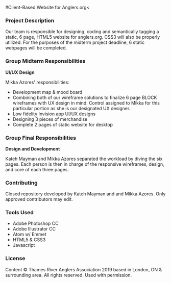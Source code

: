 #Client-Based Website for Anglers.org<
<h3>Project Description</h3>
<p>Our team is responsible for designing, coding and semantically tagging a static, 6 page, HTML5 website for anglers.org. CSS3 will also be properly utilized. For the purposes of the midterm project deadline, 6 static webpages will be completed.</p>

<h3>Group Midterm Responsibilities</h3>
<b>UI/UX Design</b>
<p>Mikka Azores' responsibilities:
  <ul>
    <li>Development map & mood board</li>
    <li>Combining both of our wireframe solutions to finalize 6 page BLOCK wireframes with UX design in mind. Control assigned to Mikka for this particular portion as she is our designated UX designer.</li>
    <li>Low fidelity Invision app UI/UX designs</li>
    <li>Designing 3 pieces of merchandise</li>
    <li>Complete 2 pages of static website for desktop</li>
  </ul>
</p>

<h3>Group Final Responsibilities</h3>
<b>Design and Development</b>
<p>Kateh Mayman and Mikka Azores separated the workload by diving the six pages. Each person is then in charge of the responsive wireframes, design, and core of each three pages.

<h3>Contributing</h3>
<p>Closed repository developed by Kateh Mayman and and Mikka Azores. Only approved contributors may edit.</p>

<h3>Tools Used</h3>
  <ul>
    <li>Adobe Photoshop CC</li>
    <li>Adobe Illustrator CC</li>
    <li>Atom w/ Emmet</li>
    <li>HTML5 & CSS3</li>
    <li>Javascript</li>
  </ul>

<h3>License</h3>
<p>Content © Thames River Anglers Association 2019 based in London, ON & surrounding area. All rights reserved. Used with permission.</p>
